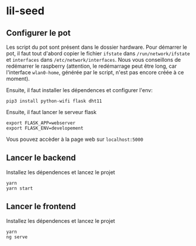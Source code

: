 # lil-seed

## Configurer le pot
Les script du pot sont présent dans le dossier hardware.
Pour démarrer le pot, il faut tout d'abord copier le fichier `ifstate` dans `/run/network/ifstate` et `interfaces` dans `/etc/network/interfaces`. Nous vous conseillons de redémarrer le raspberry (attention, le redémarrage peut être long, car l'interface `wlan0-home`, générée par le script, n'est pas encore créée à ce moment).

Ensuite, il faut installer les dépendences et configurer l'env:
```
pip3 install python-wifi flask dht11
```

Ensuite, il faut lancer le serveur flask
```
export FLASK_APP=webserver
export FLASK_ENV=developement
```

Vous pouvez accèder à la page web sur `localhost:5000`

## Lancer le backend

Installez les dépendences et lancez le projet
```
yarn
yarn start
```

## Lancer le frontend

Installez les dépendences et lancez le projet
```
yarn
ng serve
```
